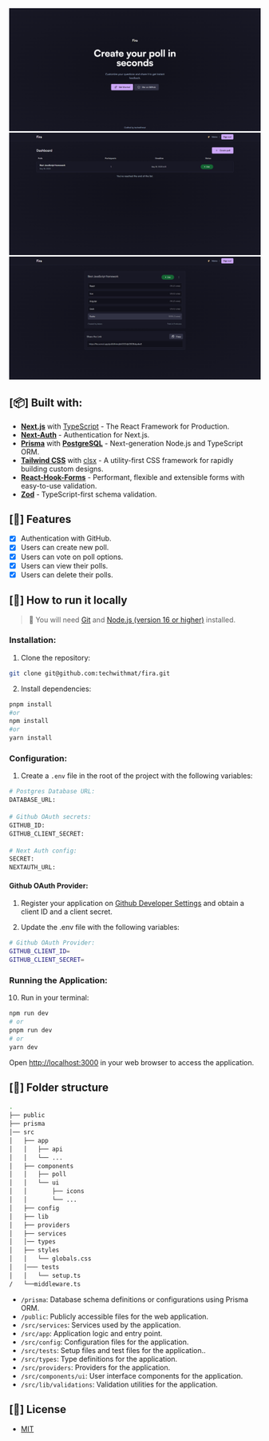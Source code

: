 <div align="center">
  <a href="https://fira.vercel.app">
    <img src="public/banner.png">
  </a>
  <a href="https://fira.vercel.app">
    <img src="public/dashboard.png">
  </a>
  <a href="https://fira.vercel.app">
    <img src="public/poll-preview.png">
  </a>
</div>

## [📦] Built with:

- **[Next.js](https://nextjs.org/)** with [TypeScript](https://www.typescriptlang.org/) - The React Framework for Production.
- **[Next-Auth](https://next-auth.js.org/)** - Authentication for Next.js.
- **[Prisma](https://www.prisma.io/)** with **[PostgreSQL](https://www.postgresql.org/)** - Next-generation Node.js and TypeScript ORM.
- **[Tailwind CSS](https://tailwindcss.com/)** with [clsx](https://github.com/lukeed/clsx) - A utility-first CSS framework for rapidly building custom designs.
- **[React-Hook-Forms](https://react-hook-form.com/)** - Performant, flexible and extensible forms with easy-to-use validation.
- **[Zod](https://zod.dev/)** - TypeScript-first schema validation.

## [🎉] Features

- [x] Authentication with GitHub.
- [x] Users can create new poll.
- [x] Users can vote on poll options.
- [x] Users can view their polls.
- [x] Users can delete their polls.

## [🔧] How to run it locally

> 🚧 You will need [Git](https://git-scm.com/downloads) and [Node.js (version 16 or higher)](https://nodejs.org/en) installed.

### **Installation:**

1. Clone the repository:

```bash
git clone git@github.com:techwithmat/fira.git
```

2. Install dependencies:

```bash
pnpm install
#or
npm install
#or
yarn install
```

### **Configuration:**

1. Create a `.env` file in the root of the project with the following variables:

```bash
# Postgres Database URL:
DATABASE_URL:

# Github OAuth secrets:
GITHUB_ID:
GITHUB_CLIENT_SECRET:

# Next Auth config:
SECRET:
NEXTAUTH_URL:
```

#### **Github OAuth Provider:**

1. Register your application on [Github Developer Settings](https://github.com/settings/developers) and obtain a client ID and a client secret.

2. Update the .env file with the following variables:

```bash
# Github OAuth Provider:
GITHUB_CLIENT_ID=
GITHUB_CLIENT_SECRET=
```

### **Running the Application:**

10. Run in your terminal:

```bash
npm run dev
# or
pnpm run dev
# or
yarn dev
```

Open [http://localhost:3000](http://localhost:3000) in your web browser to access the application.

## [📂] Folder structure

```bash
.
├── public
├── prisma
│── src
│   ├── app
│   │   ├── api
│   │   └── ...
│   ├── components
│   │   ├── poll
│   │   └── ui
│   │       ├── icons
│   │       └── ...
│   ├── config
│   ├── lib
│   ├── providers
│   ├── services
│   │── types
│   ├── styles
│   │   └── globals.css
│   │─── tests
│   │   └── setup.ts
/   └──middleware.ts
```

- `/prisma`: Database schema definitions or configurations using Prisma ORM.
- `/public`: Publicly accessible files for the web application.
- `/src/services`: Services used by the application.
- `/src/app`: Application logic and entry point.
- `/src/config`: Configuration files for the application.
- `/src/tests`: Setup files and test files for the application..
- `/src/types`: Type definitions for the application.
- `/src/providers`: Providers for the application.
- `/src/components/ui`: User interface components for the application.
- `/src/lib/validations`: Validation utilities for the application.

## [🔑] License

- [MIT](https://github.com/techwithmat/fira/blob/main/LICENSE)
